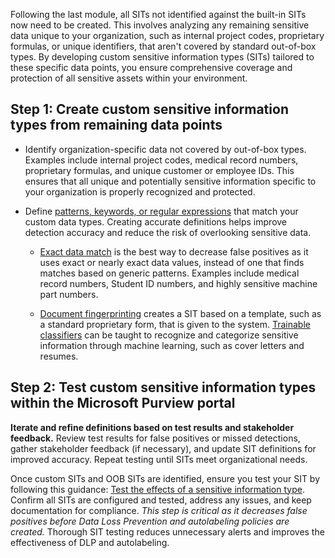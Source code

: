 Following the last module, all SITs not identified against the built-in SITs now need to be created. This involves analyzing any remaining sensitive data unique to your organization, such as internal project codes, proprietary formulas, or unique identifiers, that aren't covered by standard out-of-box types. By developing custom sensitive information types (SITs) tailored to these specific data points, you ensure comprehensive coverage and protection of all sensitive assets within your environment.

## Step 1: Create custom sensitive information types from remaining data points

- Identify organization-specific data not covered by out-of-box types. Examples include internal project codes, medical record numbers, proprietary formulas, and unique customer or employee IDs. This ensures that all unique and potentially sensitive information specific to your organization is properly recognized and protected.

- Define [patterns, keywords, or regular expressions](/purview/sit-create-a-custom-sensitive-information-type) that match your custom data types. Creating accurate definitions helps improve detection accuracy and reduce the risk of overlooking sensitive data.

  - [Exact data match](/purview/sit-learn-about-exact-data-match-based-sits) is the best way to decrease false positives as it uses exact or nearly exact data values, instead of one that finds matches based on generic patterns. Examples include medical record numbers, Student ID numbers, and highly sensitive machine part numbers.

  - [Document fingerprinting](/purview/sit-document-fingerprinting#how-document-fingerprinting-works) creates a SIT based on a template, such as a standard proprietary form, that is given to the system. [Trainable classifiers](/purview/trainable-classifiers-get-started-with) can be taught to recognize and categorize sensitive information through machine learning, such as cover letters and resumes.

## Step 2: Test custom sensitive information types within the Microsoft Purview portal

**Iterate and refine definitions based on test results and stakeholder feedback.** Review test results for false positives or missed detections, gather stakeholder feedback (if necessary), and update SIT definitions for improved accuracy. Repeat testing until SITs meet organizational needs.

Once custom SITs and OOB SITs are identified, ensure you test your SIT by following this guidance: [Test the effects of a sensitive information type](/purview/sit-test-a-sit#test-the-effects-of-a-sensitive-information-type). Confirm all SITs are configured and tested, address any issues, and keep documentation for compliance. _This step is critical as it decreases false positives before Data Loss Prevention and autolabeling policies are created._ Thorough SIT testing reduces unnecessary alerts and improves the effectiveness of DLP and autolabeling.
